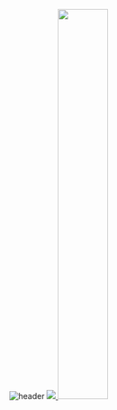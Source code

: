 ![header](https://capsule-render.vercel.app/api?type=waving&color=gradient&height=120&animation=fadeIn&section=footer&text=반갑습니다.&fontAlign=70&stroke=00FF00)
<a href="s">
  <img src="https://github-readme-stats.vercel.app/api/top-langs/?username=AhnDaHoon&exclude_repo=AhnDaHoon.github.io&layout=compact&theme=tokyonight" />
</a>
<a href="s">
  <img src="https://github-readme-stats.vercel.app/api?username=AhnDaHoon&theme=tokyonight&show_icons=true" width="42%" />
</a>
